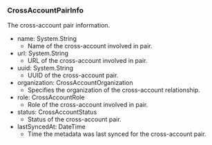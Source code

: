 ### CrossAccountPairInfo
The cross-account pair information.

- name: System.String
  - Name of the cross-account involved in pair.
- url: System.String
  - URL of the cross-account involved in pair.
- uuid: System.String
  - UUID of the cross-account pair.
- organization: CrossAccountOrganization
  - Specifies the organization of the cross-account relationship.
- role: CrossAccountRole
  - Role of the cross-account involved in pair.
- status: CrossAccountStatus
  - Status of the cross-account pair.
- lastSyncedAt: DateTime
  - Time the metadata was last synced for the cross-account pair.
